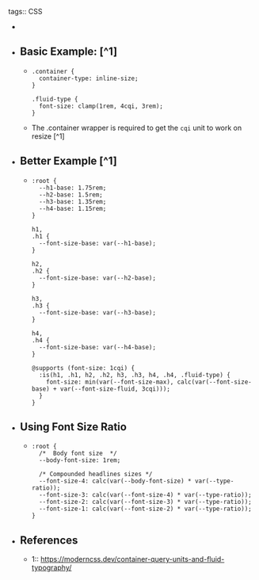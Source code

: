 tags:: CSS

-
- ## Basic Example: [^1]
	- ```
	  .container {
	    container-type: inline-size;
	  }
	  
	  .fluid-type {
	    font-size: clamp(1rem, 4cqi, 3rem);
	  }
	  ```
	- The .container wrapper is required to get the `cqi` unit to work on resize [^1]
- ## Better Example [^1]
	- ```
	  :root {
	    --h1-base: 1.75rem;
	    --h2-base: 1.5rem;
	    --h3-base: 1.35rem;
	    --h4-base: 1.15rem;
	  }
	  
	  h1,
	  .h1 {
	    --font-size-base: var(--h1-base);
	  }
	  
	  h2,
	  .h2 {
	    --font-size-base: var(--h2-base);
	  }
	  
	  h3,
	  .h3 {
	    --font-size-base: var(--h3-base);
	  }
	  
	  h4,
	  .h4 {
	    --font-size-base: var(--h4-base);
	  }
	  
	  @supports (font-size: 1cqi) {
	    :is(h1, .h1, h2, .h2, h3, .h3, h4, .h4, .fluid-type) {
	      font-size: min(var(--font-size-max), calc(var(--font-size-base) + var(--font-size-fluid, 3cqi)));
	    }
	  }
	  ```
- ## Using Font Size Ratio
	- ```
	  :root {
	    /*  Body font size  */
	    --body-font-size: 1rem;
	  
	    /* Compounded headlines sizes */
	    --font-size-4: calc(var(--body-font-size) * var(--type-ratio));
	    --font-size-3: calc(var(--font-size-4) * var(--type-ratio));
	    --font-size-2: calc(var(--font-size-3) * var(--type-ratio));
	    --font-size-1: calc(var(--font-size-2) * var(--type-ratio));
	  }
	  ```
- ## References
	- 1:: https://moderncss.dev/container-query-units-and-fluid-typography/
